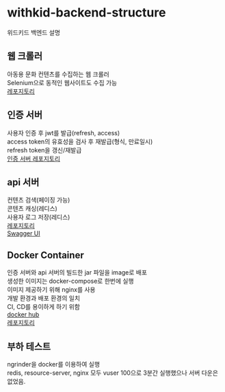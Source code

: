 # withkid-backend-structure
위드키드 백엔드 설명

## 웹 크롤러

아동용 문화 컨텐츠를 수집하는 웹 크롤러  
Selenium으로 동적인 웹사이트도 수집 가능  
[레포지토리](https://github.com/anomie7/withKid-web-crawler)

## 인증 서버

사용자 인증 후 jwt를 발급(refresh, access)  
access token의 유효성을 검사 후 재발급(형식, 만료일시)  
refresh token을 갱신/재발급  
[인증 서버 레포지토리](https://github.com/anomie7/auth-jwt-sample)

## api 서버

컨텐츠 검색(페이징 가능)  
콘텐츠 캐싱(레디스)  
사용자 로그 저장(레디스)  
[레포지토리](https://github.com/anomie7/withKid-api-server)  
[Swagger UI](http://52.79.118.191:8081/swagger-ui.html#!/interpark-rest-controller/getEventUsingGET)  

## Docker Container

인증 서버와 api 서버의 빌드한 jar 파일을 image로 배포  
생성한 이미지는 docker-compose로 한번에 실행  
이미지 제공하기 위해 nginx를 사용  
개발 환경과 배포 환경의 일치  
CI, CD를 용이하게 하기 위함  
[docker hub](https://hub.docker.com/u/minudev1212/)  
[레포지토리](https://github.com/anomie7/withkid-dockerFile)  

## 부하 테스트

ngrinder을 docker를 이용하여 실행  
redis, resource-server, nginx 모두 vuser 100으로 3분간 실행했으나 서버 다운은 없었음.  
